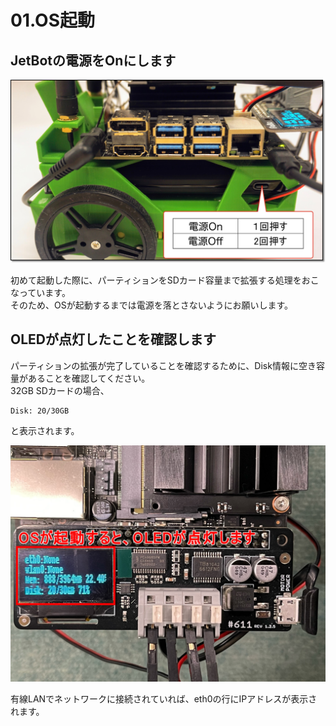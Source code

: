 # 01.OS起動

## JetBotの電源をOnにします

![](../img/power001.jpg)

初めて起動した際に、パーティションをSDカード容量まで拡張する処理をおこなっています。  
そのため、OSが起動するまでは電源を落とさないようにお願いします。

## OLEDが点灯したことを確認します

パーティションの拡張が完了していることを確認するために、Disk情報に空き容量があることを確認してください。  
32GB SDカードの場合、  

```
Disk: 20/30GB  
```

と表示されます。

![](../img/oled001.jpg)

有線LANでネットワークに接続されていれば、eth0の行にIPアドレスが表示されます。 
